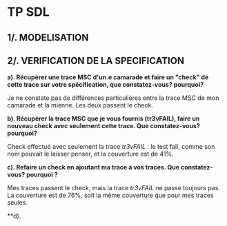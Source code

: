 # TP SDL

## 1/. MODELISATION



## 2/. VERIFICATION DE LA SPECIFICATION

**a). Récupérer une trace MSC d'un.e camarade et faire un
"check" de cette trace sur votre spécification, que
constatez-vous? pourquoi?** 

Je ne constate pas de différences particulières entre la trace MSC de mon camarade et la mienne. Les deux passent le check.

**b). Récupérer la trace MSC que je vous fournis
(tr3vFAIL), faire un nouveau check avec seulement
cette trace. Que constatez-vous? pourquoi?**

Check effectué avec seulement la trace *tr3vFAIL* : le test fail, comme son nom pouvait le laisser penser, et la couverture est de 41%.

**c). Refaire un check en ajoutant ma trace à vos traces.
Que constatez-vous? pourquoi ?**

Mes traces passent le check, mais la trace *tr3vFAIL* ne passe toujours pas. La couverture est de 76%, soit la même couverture que pour mes traces seules.

**d). 

